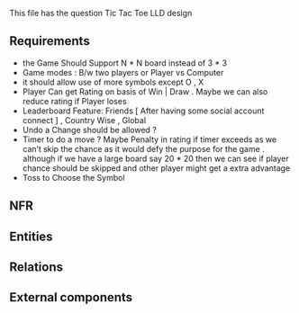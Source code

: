 This file has the question Tic Tac Toe LLD design

## Requirements
- the Game Should Support N * N board instead of 3 * 3
- Game modes : B/w two players or Player vs Computer
- it should allow use of more symbols except O , X
- Player Can get Rating on basis of Win | Draw . Maybe we can also reduce rating if Player loses
- Leaderboard Feature: Friends [ After having some social account connect ] , Country Wise , Global
- Undo a Change should be allowed ?
- Timer to do a move ? Maybe Penalty in rating if timer exceeds as we can’t skip the chance as it would defy the purpose for the game . although if we have a large board say 20 * 20 then we can see if player chance should be skipped and other player might get a extra advantage
- Toss to Choose the Symbol

## NFR




## Entities




## Relations


## External components 
